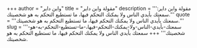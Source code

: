 +++
author = "واين داير"
title = "مقولة واين داير"
description = '''مقولة واين داير: سمعتك بأيدي الناس ولا يمكنك التحكم فيها، ما تستطيع التحكم به هو شخصيتك.'''
quote = '''سمعتك بأيدي الناس ولا يمكنك التحكم فيها، ما تستطيع التحكم به هو شخصيتك.'''
slug = '''سمعتك-بأيدي-الناس-ولا-يمكنك-التحكم-فيها،-ما-تستطيع-التحكم-به-هو-شخصيتك'''
+++
سمعتك بأيدي الناس ولا يمكنك التحكم فيها، ما تستطيع التحكم به هو شخصيتك.
